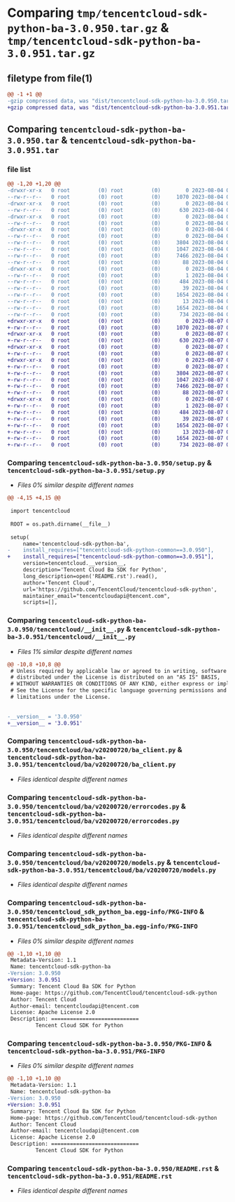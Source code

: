 # Comparing `tmp/tencentcloud-sdk-python-ba-3.0.950.tar.gz` & `tmp/tencentcloud-sdk-python-ba-3.0.951.tar.gz`

## filetype from file(1)

```diff
@@ -1 +1 @@
-gzip compressed data, was "dist/tencentcloud-sdk-python-ba-3.0.950.tar", last modified: Fri Aug  4 00:19:38 2023, max compression
+gzip compressed data, was "dist/tencentcloud-sdk-python-ba-3.0.951.tar", last modified: Mon Aug  7 00:19:21 2023, max compression
```

## Comparing `tencentcloud-sdk-python-ba-3.0.950.tar` & `tencentcloud-sdk-python-ba-3.0.951.tar`

### file list

```diff
@@ -1,20 +1,20 @@
-drwxr-xr-x   0 root         (0) root         (0)        0 2023-08-04 00:19:38.000000 tencentcloud-sdk-python-ba-3.0.950/
--rw-r--r--   0 root         (0) root         (0)     1070 2023-08-04 00:19:38.000000 tencentcloud-sdk-python-ba-3.0.950/setup.py
-drwxr-xr-x   0 root         (0) root         (0)        0 2023-08-04 00:19:38.000000 tencentcloud-sdk-python-ba-3.0.950/tencentcloud/
--rw-r--r--   0 root         (0) root         (0)      630 2023-08-04 00:19:38.000000 tencentcloud-sdk-python-ba-3.0.950/tencentcloud/__init__.py
-drwxr-xr-x   0 root         (0) root         (0)        0 2023-08-04 00:19:38.000000 tencentcloud-sdk-python-ba-3.0.950/tencentcloud/ba/
--rw-r--r--   0 root         (0) root         (0)        0 2023-08-04 00:19:38.000000 tencentcloud-sdk-python-ba-3.0.950/tencentcloud/ba/__init__.py
-drwxr-xr-x   0 root         (0) root         (0)        0 2023-08-04 00:19:38.000000 tencentcloud-sdk-python-ba-3.0.950/tencentcloud/ba/v20200720/
--rw-r--r--   0 root         (0) root         (0)        0 2023-08-04 00:19:38.000000 tencentcloud-sdk-python-ba-3.0.950/tencentcloud/ba/v20200720/__init__.py
--rw-r--r--   0 root         (0) root         (0)     3804 2023-08-04 00:19:38.000000 tencentcloud-sdk-python-ba-3.0.950/tencentcloud/ba/v20200720/ba_client.py
--rw-r--r--   0 root         (0) root         (0)     1047 2023-08-04 00:19:38.000000 tencentcloud-sdk-python-ba-3.0.950/tencentcloud/ba/v20200720/errorcodes.py
--rw-r--r--   0 root         (0) root         (0)     7466 2023-08-04 00:19:38.000000 tencentcloud-sdk-python-ba-3.0.950/tencentcloud/ba/v20200720/models.py
--rw-r--r--   0 root         (0) root         (0)       88 2023-08-04 00:19:38.000000 tencentcloud-sdk-python-ba-3.0.950/setup.cfg
-drwxr-xr-x   0 root         (0) root         (0)        0 2023-08-04 00:19:38.000000 tencentcloud-sdk-python-ba-3.0.950/tencentcloud_sdk_python_ba.egg-info/
--rw-r--r--   0 root         (0) root         (0)        1 2023-08-04 00:19:38.000000 tencentcloud-sdk-python-ba-3.0.950/tencentcloud_sdk_python_ba.egg-info/dependency_links.txt
--rw-r--r--   0 root         (0) root         (0)      484 2023-08-04 00:19:38.000000 tencentcloud-sdk-python-ba-3.0.950/tencentcloud_sdk_python_ba.egg-info/SOURCES.txt
--rw-r--r--   0 root         (0) root         (0)       39 2023-08-04 00:19:38.000000 tencentcloud-sdk-python-ba-3.0.950/tencentcloud_sdk_python_ba.egg-info/requires.txt
--rw-r--r--   0 root         (0) root         (0)     1654 2023-08-04 00:19:38.000000 tencentcloud-sdk-python-ba-3.0.950/tencentcloud_sdk_python_ba.egg-info/PKG-INFO
--rw-r--r--   0 root         (0) root         (0)       13 2023-08-04 00:19:38.000000 tencentcloud-sdk-python-ba-3.0.950/tencentcloud_sdk_python_ba.egg-info/top_level.txt
--rw-r--r--   0 root         (0) root         (0)     1654 2023-08-04 00:19:38.000000 tencentcloud-sdk-python-ba-3.0.950/PKG-INFO
--rw-r--r--   0 root         (0) root         (0)      734 2023-08-04 00:19:38.000000 tencentcloud-sdk-python-ba-3.0.950/README.rst
+drwxr-xr-x   0 root         (0) root         (0)        0 2023-08-07 00:19:21.000000 tencentcloud-sdk-python-ba-3.0.951/
+-rw-r--r--   0 root         (0) root         (0)     1070 2023-08-07 00:19:21.000000 tencentcloud-sdk-python-ba-3.0.951/setup.py
+drwxr-xr-x   0 root         (0) root         (0)        0 2023-08-07 00:19:21.000000 tencentcloud-sdk-python-ba-3.0.951/tencentcloud/
+-rw-r--r--   0 root         (0) root         (0)      630 2023-08-07 00:19:21.000000 tencentcloud-sdk-python-ba-3.0.951/tencentcloud/__init__.py
+drwxr-xr-x   0 root         (0) root         (0)        0 2023-08-07 00:19:21.000000 tencentcloud-sdk-python-ba-3.0.951/tencentcloud/ba/
+-rw-r--r--   0 root         (0) root         (0)        0 2023-08-07 00:19:21.000000 tencentcloud-sdk-python-ba-3.0.951/tencentcloud/ba/__init__.py
+drwxr-xr-x   0 root         (0) root         (0)        0 2023-08-07 00:19:21.000000 tencentcloud-sdk-python-ba-3.0.951/tencentcloud/ba/v20200720/
+-rw-r--r--   0 root         (0) root         (0)        0 2023-08-07 00:19:21.000000 tencentcloud-sdk-python-ba-3.0.951/tencentcloud/ba/v20200720/__init__.py
+-rw-r--r--   0 root         (0) root         (0)     3804 2023-08-07 00:19:21.000000 tencentcloud-sdk-python-ba-3.0.951/tencentcloud/ba/v20200720/ba_client.py
+-rw-r--r--   0 root         (0) root         (0)     1047 2023-08-07 00:19:21.000000 tencentcloud-sdk-python-ba-3.0.951/tencentcloud/ba/v20200720/errorcodes.py
+-rw-r--r--   0 root         (0) root         (0)     7466 2023-08-07 00:19:21.000000 tencentcloud-sdk-python-ba-3.0.951/tencentcloud/ba/v20200720/models.py
+-rw-r--r--   0 root         (0) root         (0)       88 2023-08-07 00:19:21.000000 tencentcloud-sdk-python-ba-3.0.951/setup.cfg
+drwxr-xr-x   0 root         (0) root         (0)        0 2023-08-07 00:19:21.000000 tencentcloud-sdk-python-ba-3.0.951/tencentcloud_sdk_python_ba.egg-info/
+-rw-r--r--   0 root         (0) root         (0)        1 2023-08-07 00:19:21.000000 tencentcloud-sdk-python-ba-3.0.951/tencentcloud_sdk_python_ba.egg-info/dependency_links.txt
+-rw-r--r--   0 root         (0) root         (0)      484 2023-08-07 00:19:21.000000 tencentcloud-sdk-python-ba-3.0.951/tencentcloud_sdk_python_ba.egg-info/SOURCES.txt
+-rw-r--r--   0 root         (0) root         (0)       39 2023-08-07 00:19:21.000000 tencentcloud-sdk-python-ba-3.0.951/tencentcloud_sdk_python_ba.egg-info/requires.txt
+-rw-r--r--   0 root         (0) root         (0)     1654 2023-08-07 00:19:21.000000 tencentcloud-sdk-python-ba-3.0.951/tencentcloud_sdk_python_ba.egg-info/PKG-INFO
+-rw-r--r--   0 root         (0) root         (0)       13 2023-08-07 00:19:21.000000 tencentcloud-sdk-python-ba-3.0.951/tencentcloud_sdk_python_ba.egg-info/top_level.txt
+-rw-r--r--   0 root         (0) root         (0)     1654 2023-08-07 00:19:21.000000 tencentcloud-sdk-python-ba-3.0.951/PKG-INFO
+-rw-r--r--   0 root         (0) root         (0)      734 2023-08-07 00:19:21.000000 tencentcloud-sdk-python-ba-3.0.951/README.rst
```

### Comparing `tencentcloud-sdk-python-ba-3.0.950/setup.py` & `tencentcloud-sdk-python-ba-3.0.951/setup.py`

 * *Files 0% similar despite different names*

```diff
@@ -4,15 +4,15 @@
 
 import tencentcloud
 
 ROOT = os.path.dirname(__file__)
 
 setup(
     name='tencentcloud-sdk-python-ba',
-    install_requires=["tencentcloud-sdk-python-common==3.0.950"],
+    install_requires=["tencentcloud-sdk-python-common==3.0.951"],
     version=tencentcloud.__version__,
     description='Tencent Cloud Ba SDK for Python',
     long_description=open('README.rst').read(),
     author='Tencent Cloud',
     url='https://github.com/TencentCloud/tencentcloud-sdk-python',
     maintainer_email="tencentcloudapi@tencent.com",
     scripts=[],
```

### Comparing `tencentcloud-sdk-python-ba-3.0.950/tencentcloud/__init__.py` & `tencentcloud-sdk-python-ba-3.0.951/tencentcloud/__init__.py`

 * *Files 1% similar despite different names*

```diff
@@ -10,8 +10,8 @@
 # Unless required by applicable law or agreed to in writing, software
 # distributed under the License is distributed on an "AS IS" BASIS,
 # WITHOUT WARRANTIES OR CONDITIONS OF ANY KIND, either express or implied.
 # See the License for the specific language governing permissions and
 # limitations under the License.
 
 
-__version__ = '3.0.950'
+__version__ = '3.0.951'
```

### Comparing `tencentcloud-sdk-python-ba-3.0.950/tencentcloud/ba/v20200720/ba_client.py` & `tencentcloud-sdk-python-ba-3.0.951/tencentcloud/ba/v20200720/ba_client.py`

 * *Files identical despite different names*

### Comparing `tencentcloud-sdk-python-ba-3.0.950/tencentcloud/ba/v20200720/errorcodes.py` & `tencentcloud-sdk-python-ba-3.0.951/tencentcloud/ba/v20200720/errorcodes.py`

 * *Files identical despite different names*

### Comparing `tencentcloud-sdk-python-ba-3.0.950/tencentcloud/ba/v20200720/models.py` & `tencentcloud-sdk-python-ba-3.0.951/tencentcloud/ba/v20200720/models.py`

 * *Files identical despite different names*

### Comparing `tencentcloud-sdk-python-ba-3.0.950/tencentcloud_sdk_python_ba.egg-info/PKG-INFO` & `tencentcloud-sdk-python-ba-3.0.951/tencentcloud_sdk_python_ba.egg-info/PKG-INFO`

 * *Files 0% similar despite different names*

```diff
@@ -1,10 +1,10 @@
 Metadata-Version: 1.1
 Name: tencentcloud-sdk-python-ba
-Version: 3.0.950
+Version: 3.0.951
 Summary: Tencent Cloud Ba SDK for Python
 Home-page: https://github.com/TencentCloud/tencentcloud-sdk-python
 Author: Tencent Cloud
 Author-email: tencentcloudapi@tencent.com
 License: Apache License 2.0
 Description: ============================
         Tencent Cloud SDK for Python
```

### Comparing `tencentcloud-sdk-python-ba-3.0.950/PKG-INFO` & `tencentcloud-sdk-python-ba-3.0.951/PKG-INFO`

 * *Files 0% similar despite different names*

```diff
@@ -1,10 +1,10 @@
 Metadata-Version: 1.1
 Name: tencentcloud-sdk-python-ba
-Version: 3.0.950
+Version: 3.0.951
 Summary: Tencent Cloud Ba SDK for Python
 Home-page: https://github.com/TencentCloud/tencentcloud-sdk-python
 Author: Tencent Cloud
 Author-email: tencentcloudapi@tencent.com
 License: Apache License 2.0
 Description: ============================
         Tencent Cloud SDK for Python
```

### Comparing `tencentcloud-sdk-python-ba-3.0.950/README.rst` & `tencentcloud-sdk-python-ba-3.0.951/README.rst`

 * *Files identical despite different names*

